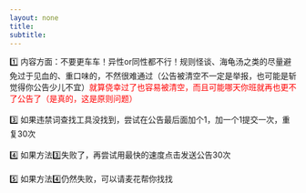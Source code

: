 ```yaml
---
layout: none
title: 
subtitle: 
---
```

<link rel="stylesheet" href="{{ '/assets/css/style.css' | relative_url }}">
<body style="background: transparent">
1️⃣ 内容方面：不要更车车！异性or同性都不行！规则怪谈、海龟汤之类的尽量避免过于见血的、重口味的，不然很难通过（公告被清空不一定是举报，也可能是斩觉得你公告少儿不宜）<span style="color:red;">就算侥幸过了也容易被清空，而且可能哪天你班就再也更不了公告了（是真的，这是原则问题）</span><br><br>
3️⃣ 如果违禁词查找工具没找到，尝试在公告最后面加个1，加一个1提交一次，重复30次<br><br>
4️⃣ 如果方法3️⃣失败了，再尝试用最快的速度点击发送公告30次<br><br>
5️⃣ 如果方法4️⃣仍然失败，可以请麦花帮你找找<br><br>
</body>